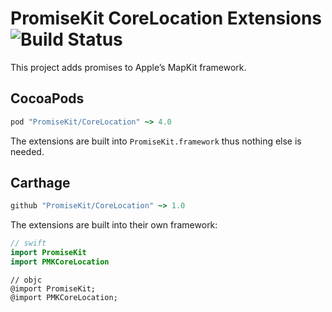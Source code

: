 # PromiseKit CoreLocation Extensions ![Build Status]

This project adds promises to Apple’s MapKit framework.

## CocoaPods

```ruby
pod "PromiseKit/CoreLocation" ~> 4.0
```

The extensions are built into `PromiseKit.framework` thus nothing else is needed.

## Carthage

```ruby
github "PromiseKit/CoreLocation" ~> 1.0
```

The extensions are built into their own framework:

```swift
// swift
import PromiseKit
import PMKCoreLocation
```

```objc
// objc
@import PromiseKit;
@import PMKCoreLocation;
```


[Build Status]: https://travis-ci.org/PromiseKit/CoreLocation.svg?branch=master
